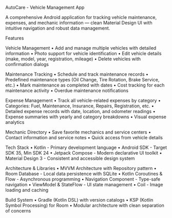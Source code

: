 AutoCare - Vehicle Management App

A comprehensive Android application for tracking vehicle maintenance, expenses, and mechanic information — clean Material Design UI with intuitive navigation and robust data management.

Features

Vehicle Management
•	Add and manage multiple vehicles with detailed information
•	Photo support for vehicle identification
•	Edit vehicle details (make, model, year, registration, mileage)
•	Delete vehicles with confirmation dialogs

Maintenance Tracking
•	Schedule and track maintenance records
•	Predefined maintenance types (Oil Change, Tire Rotation, Brake Service, etc.)
•	Mark maintenance as completed with dates
•	Cost tracking for each maintenance activity
•	Overdue maintenance notifications

Expense Management
•	Track all vehicle-related expenses by category
•	Categories: Fuel, Maintenance, Insurance, Repairs, Registration, etc.
•	Detailed expense records with date, location, and odometer readings
•	Expense summaries with yearly and category breakdowns
•	Visual expense analytics

Mechanic Directory
•	Save favorite mechanics and service centers
•	Contact information and service notes
•	Quick access from vehicle details

Tech Stack
•	Kotlin - Primary development language
•	Android SDK - Target SDK 35, Min SDK 24
•	Jetpack Compose - Modern declarative UI toolkit
•	Material Design 3 - Consistent and accessible design system

Architecture & Libraries
•	MVVM Architecture with Repository pattern
•	Room Database - Local data persistence with SQLite
•	Kotlin Coroutines & Flow - Asynchronous programming
•	Navigation Component - Type-safe navigation
•	ViewModel & StateFlow - UI state management
•	Coil - Image loading and caching

Build System
•	Gradle (Kotlin DSL) with version catalogs
•	KSP (Kotlin Symbol Processing) for Room
•	Modular architecture with clean separation of concerns

